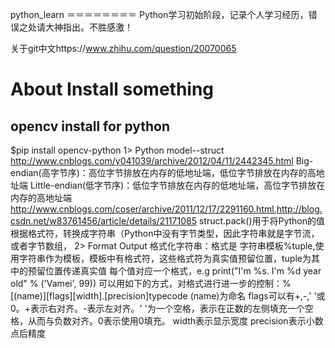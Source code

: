 python_learn
＝＝＝＝＝＝＝＝
Python学习初始阶段，记录个人学习经历，错误之处请大神指出。不胜感激！

关于git中文https://www.zhihu.com/question/20070065

# About Install something
## opencv install for python
$pip install opencv-python
1> Python model--struct
   <http://www.cnblogs.com/y041039/archive/2012/04/11/2442345.html>
   Big-endian(高字节序)：高位字节排放在内存的低地址端，低位字节排放在内存的高地址端
   Little-endian(低字节序)：低位字节排放在内存的低地址端，高位字节排放在内存的高地址端
   <http://www.cnblogs.com/coser/archive/2011/12/17/2291160.html>,<http://blog.csdn.net/w83761456/article/details/21171085>
   struct.pack()用于将Python的值根据格式符，转换成字符串（Python中没有字节类型，因此字符串就是字节流，或者字节数组，
2> Format Output
   格式化字符串：格式是 字符串模板%tuple,使用字符串作为模板，模板中有格式符，这些格式符为真实值预留位置，tuple为其中的预留位置传递真实值
   每个值对应一个格式，e.g print("I'm %s. I'm %d year old" % ('Vamei', 99))
   可以用如下的方式，对格式进行进一步的控制：%[(name)][flags][width].[precision]typecode
   (name)为命名
   flags可以有+,-,' '或0。+表示右对齐。-表示左对齐。' '为一个空格，表示在正数的左侧填充一个空格，从而与负数对齐。0表示使用0填充。
   width表示显示宽度
   precision表示小数点后精度
